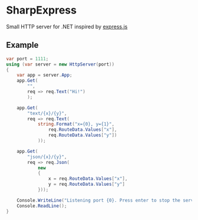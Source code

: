 # SharpExpress

Small HTTP server for .NET inspired by [express.js](http://expressjs.com/)

## Example

```c#
var port = 1111;
using (var server = new HttpServer(port))
{
	var app = server.App;
	app.Get(
		"",
		req => req.Text("Hi!")
		);

	app.Get(
		"text/{x}/{y}",
		req => req.Text(
			string.Format("x={0}, y={1}",
				req.RouteData.Values["x"],
				req.RouteData.Values["y"])
			));

	app.Get(
		"json/{x}/{y}",
		req => req.Json(
			new
			{
				x = req.RouteData.Values["x"],
				y = req.RouteData.Values["y"]
			}));

	Console.WriteLine("Listening port {0}. Press enter to stop the server.", port);
	Console.ReadLine();
}
```
